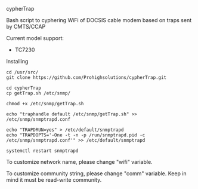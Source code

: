 cypherTrap

Bash script to cyphering WiFi of DOCSIS cable modem based on traps sent by CMTS/CCAP
 
Current model support:
 - TC7230
 
Installing
 
```
cd /usr/src/
git clone https://github.com/Prohighsolutions/cypherTrap.git

cd cypherTrap
cp getTrap.sh /etc/snmp/

chmod +x /etc/snmp/getTrap.sh

echo "traphandle default /etc/snmp/getTrap.sh" >> /etc/snmp/snmptrapd.conf

echo "TRAPDRUN=yes" > /etc/default/snmptrapd
echo "TRAPDOPTS='-One -t -n -p /run/snmptrapd.pid -c /etc/snmp/snmptrapd.conf'" >> /etc/default/snmptrapd

systemctl restart snmptrapd

```

To customize network name, please change "wifi" variable.

To customize community string, please change "comm" variable. Keep in mind it must be read-write community.
 
